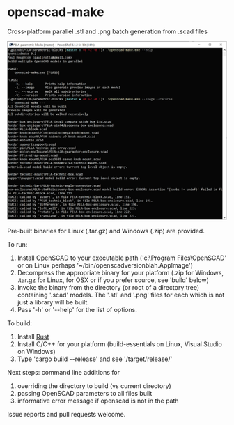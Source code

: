 # openscad-make
Cross-platform parallel .stl and .png batch generation from .scad files

![openscad-make screen shot](img/openscad-make-screen-shot.png)

Pre-built binaries for Linux (.tar.gz) and Windows (.zip) are provided.

To run:
1. Install [OpenSCAD](https://www.openscad.org/) to your executable path ('c:\Program Files\OpenSCAD' or on Linux perhaps '~/bin/openscadversionblah.AppImage')
1. Decompress the appropriate binary for your platform (.zip for Windows, .tar.gz for Linux, for OSX or if you prefer source, see 'build' below)
1. Invoke the binary from the directory (or root of a directory tree) containing '.scad' models. The '.stl' and '.png' files for each which is not just a library will be built.  
1. Pass '-h' or '--help' for the list of options.

To build:

1. Install [Rust](https://rustup.rs/)
1. Install C/C++ for your platform (build-essentials on Linux, Visual Studio on Windows)
1. Type 'cargo build --release' and see '/target/release/'

Next steps: command line additions for
1. overriding the directory to build (vs current directory)
1. passing OpenSCAD parameters to all files built
1. informative error message if openscad is not in the path

Issue reports and pull requests welcome.
